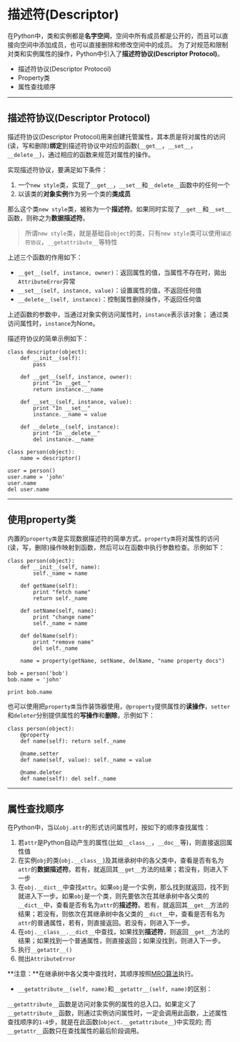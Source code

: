 # 描述符(Descriptor)

在Python中，类和实例都是**名字空间**，空间中所有成员都是公开的，而且可以直接向空间中添加成员，也可以直接删除和修改空间中的成员。
为了对规范和限制对类和实例属性的操作，Python中引入了**描述符协议(Descriptor Protocol)**。

+ 描述符协议(Descriptor Protocol)
+ Property类
+ 属性查找顺序

--------------------------------------------------------------------------------
## 描述符协议(Descriptor Protocol)

描述符协议(Descriptor Protocol)用来创建托管属性，其本质是将对属性的访问(读，写和删除)**绑定**到描述符协议中对应的函数(`__get__`，`__set__`，`__delete__`)，通过相应的函数来规范对属性的操作。

实现描述符协议，要满足如下条件：

1. 一个`new style`类，实现了`__get__`，`__set__`和`__delete__`函数中的任何一个
2. 以该类的**对象实例**作为另一个类的**类成员**

那么这个类`new style`类，被称为一个**描述符**。如果同时实现了`__get__`和`__set__`函数，则称之为**数据描述符**。

> 所谓`new style`类，就是基础自`object`的类，只有`new style`类可以使用`描述符协议`，`__getattribute__`等特性

上述三个函数的作用如下：
+ `__get__(self, instance, owner)`：返回属性的值，当属性不存在时，拋出`AttributeError`异常
+ `__set__(self, instance, value)`：设置属性的值，不返回任何值
+ `__delete__(self, instance)`：控制属性删除操作，不返回任何值

上述函数的参数中，当通过对象实例访问属性时，`instance`表示该对象； 通过类访问属性时，`instance`为None。

描述符协议的简单示例如下：
```
class descriptor(object):
	def __init__(self):
		pass

	def __get__(self, instance, owner):
		print "In __get__"
		return instance.__name
	
	def __set__(self, instance, value):
		print "In __set__"
		instance.__name = value
	
	def __delete__(self, instance):
		print "In __delete__"
		del instance.__name
	
class person(object):
	name = descriptor()

user = person()
user.name = 'john'
user.name
del user.name
```

--------------------------------------------------------------------------------
## 使用property类

内置的`property类`是实现数据描述符的简单方式，`property类`将对属性的访问(读，写，删除)操作映射到函数，然后可以在函数中执行参数检查。示例如下：

```
class person(object):
	def __init__(self, name):
		self._name = name	
	
	def getName(self):
		print "fetch name"
		return self._name
	
	def setName(self, name):
		print "change name"
		self._name = name
	
	def delName(self):
		print "remove name"
		del self._name
	
	name = property(getName, setName, delName, "name property docs")

bob = person('bob')
bob.name = 'john'

print bob.name
```

也可以使用把`property类`当作装饰器使用，`@property`提供属性的**读操作**，`setter`和`deleter`分别提供属性的**写操作**和**删除**，示例如下：

```
class person(object):
	@property
	def name(self): return self._name

	@name.setter
	def name(self, value): self._name = value

	@name.deleter
	def name(self): del self._name

```

--------------------------------------------------------------------------------
## 属性查找顺序

在Python中，当以`obj.attr`的形式访问属性时，按如下的顺序查找属性：

1. 若`attr`是Python自动产生的属性(比如`__class__`，`__doc__`等)，则直接返回属性值
2. 在实例`obj`的类(`obj.__class__`)及其继承树中的各父类中，查看是否有名为`attr`的**数据描述符**。若有，就返回其`__get__`方法的结果；若没有，则进入下一步
3. 在`obj.__dict__`中查找`attr`。如果`obj`是一个实例，那么找到就返回，找不到就进入下一步。如果`obj`是一个类，则先要依次在其继承树中各父类的`__dict__`中，查看是否有名为`attr`的**描述符**。若有，就返回其`__get__`方法的结果；若没有，则依次在其继承树中各父类的`__dict__`中，查看是否有名为`attr`的普通属性，若有，则直接返回。若没有，则进入下一步。
4. 在`obj.__class__.__dict__`中查找，如果找到**描述符**，则返回`__get__`方法的结果；如果找到一个普通属性，则直接返回；如果没找到，则进入下一步。
5. 执行`__getattr__()`
6. 抛出`AttributeError`

**注意：**在继承树中各父类中查找时，其顺序按照[MRO算法](mro.md)执行。

+ `__getattribute__(self, name)`和`__getattr__(self, name)`的区别：

`__getattribute__`函数是访问对象实例的属性的总入口。如果定义了`__getattribute__`函数，则通过实例访问属性时，一定会调用此函数，上述属性查找顺序的`1-4`步，就是在此函数(`object.__getattribute__`)中实现的; 而`__getattr__`函数只在查找属性的最后阶段调用。

